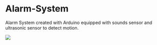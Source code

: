 # Alarm-System
Alarm System created with Arduino equipped with sounds sensor and ultrasonic sensor to detect motion. 

![](photos/img_3114.jpg)
